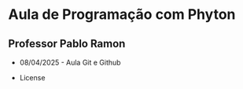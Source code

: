 # Aula de Programação com Phyton
## Professor Pablo Ramon

- 08/04/2025 - Aula Git e Github

- License 

